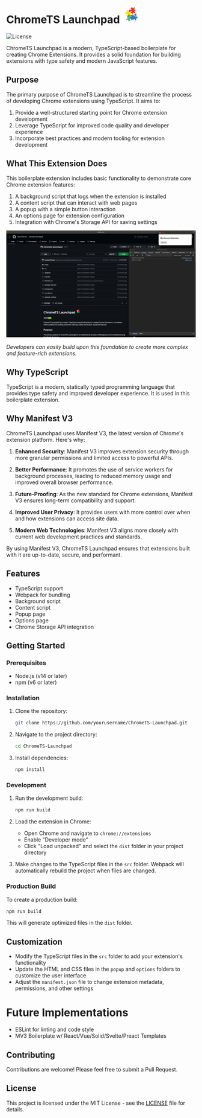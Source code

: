 # ChromeTS Launchpad ![Logo](public/icons/icon48.png)

![License](https://img.shields.io/github/license/roshanpshetty/ChromeTS-Launchpad)


ChromeTS Launchpad is a modern, TypeScript-based boilerplate for creating Chrome Extensions. It provides a solid foundation for building extensions with type safety and modern JavaScript features.

## Purpose

The primary purpose of ChromeTS Launchpad is to streamline the process of developing Chrome extensions using TypeScript. It aims to:

1. Provide a well-structured starting point for Chrome extension development
2. Leverage TypeScript for improved code quality and developer experience
3. Incorporate best practices and modern tooling for extension development


## What This Extension Does

This boilerplate extension includes basic functionality to demonstrate core Chrome extension features:

1. A background script that logs when the extension is installed
2. A content script that can interact with web pages
3. A popup with a simple button interaction
4. An options page for extension configuration
5. Integration with Chrome's Storage API for saving settings


![Screeshot](public/demo.png)

*Developers can easily build upon this foundation to create more complex and feature-rich extensions.*


## Why TypeScript

TypeScript is a modern, statically typed programming language that provides type safety and improved developer experience. It is used in this boilerplate extension. 



## Why Manifest V3

ChromeTS Launchpad uses Manifest V3, the latest version of Chrome's extension platform. Here's why:

1. **Enhanced Security**: Manifest V3 improves extension security through more granular permissions and limited access to powerful APIs.

2. **Better Performance**: It promotes the use of service workers for background processes, leading to reduced memory usage and improved overall browser performance.

3. **Future-Proofing**: As the new standard for Chrome extensions, Manifest V3 ensures long-term compatibility and support.

4. **Improved User Privacy**: It provides users with more control over when and how extensions can access site data.

5. **Modern Web Technologies**: Manifest V3 aligns more closely with current web development practices and standards.

By using Manifest V3, ChromeTS Launchpad ensures that extensions built with it are up-to-date, secure, and performant.

## Features

- TypeScript support
- Webpack for bundling
- Background script
- Content script
- Popup page
- Options page
- Chrome Storage API integration

## Getting Started

### Prerequisites

- Node.js (v14 or later)
- npm (v6 or later)

### Installation

1. Clone the repository:
   ```bash
   git clone https://github.com/yourusername/ChromeTS-Launchpad.git
   ```

2. Navigate to the project directory:
   ```bash
   cd ChromeTS-Launchpad
   ```

3. Install dependencies:
   ```bash
   npm install
   ```

### Development

1. Run the development build:
   ```bash
   npm run build
   ```

2. Load the extension in Chrome:
   - Open Chrome and navigate to `chrome://extensions`
   - Enable "Developer mode"
   - Click "Load unpacked" and select the `dist` folder in your project directory

3. Make changes to the TypeScript files in the `src` folder. Webpack will automatically rebuild the project when files are changed.

### Production Build

To create a production build:

```bash
npm run build
```

This will generate optimized files in the `dist` folder.

## Customization

- Modify the TypeScript files in the `src` folder to add your extension's functionality
- Update the HTML and CSS files in the `popup` and `options` folders to customize the user interface
- Adjust the `manifest.json` file to change extension metadata, permissions, and other settings

# Future Implementations

- ESLint for linting and code style
- MV3 Boilerplate w/ React/Vue/Solid/Svelte/Preact Templates

## Contributing

Contributions are welcome! Please feel free to submit a Pull Request.

## License

This project is licensed under the MIT License - see the [LICENSE](LICENSE) file for details.
